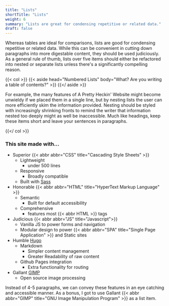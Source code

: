 ```yaml
---
title: "Lists"
shortTitle: "Lists"
weight: 6
summary: "Lists are great for condensing repetitive or related data."
draft: false
---
```


Whereas tables are ideal for comparisons, lists are good for condensing repetitive or related data. While this can be convenient in cutting down paragraphs into more digestable content, they should be used judiciously. As a general rule of thumb, lists over five items should either be refactored into nested or separate lists unless there's a significantly compelling reason.

{{< col >}}
    {{< aside head="Numbered Lists" body="What? Are you writing a table of contents?" >}}
    {{</ aside >}}
    <p>
        For example, the many features of A Pretty Heckin' Website might become unwieldy if we placed them in a single line, but by nesting lists the user can more efficiently skim the information provided. Nesting should be styled with increasingly shrinking fronts to remind the writer that information nested too deeply might as well be inaccessible. Much like headings, keep these items short and leave your sentences in paragraphs.
    </p>
{{</ col >}}

### This site made with...

* Superior {{< abbr abbr="CSS" title="Cascading Style Sheets" >}}
    * Lightweight
        * under 500 lines
    * Responsive
        * Broadly compatible 
    * Built with [Sass](https://sass-lang.com/)
* Honorable {{< abbr abbr="HTML" title="HyperText Markup Language" >}}
    * Semantic
        * Built for default accessibility
    * Comprehensive
        * features most {{< abbr HTML >}} tags
* Judicious {{< abbr abbr="JS" title="Javascript">}}
    * Vanilla JS to power forms and navigation
    * Modular design to power {{< abbr abbr="SPA" title="Single Page Application" >}} and Static sites
* Humble [Hugo](https://gohugo.io)
    * Markdown
        * Simpler content management
        * Greater Readability of raw content
    * Github Pages integration
        * Extra functionality for routing
* Gallant [GIMP](gimp.org)
    * Open source image processing

Instead of 4-5 paragraphs, we can convey these features in an eye catching and accessible manner.  As a bonus, I got to use Gallant {{< abbr abbr="GIMP" title="GNU Image Manipulation Program" >}} as a list item.
